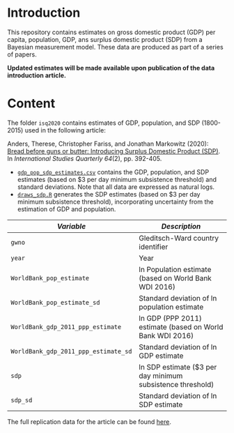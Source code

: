 # Introduction

This repository contains estimates on gross domestic product (GDP) per capita, population, GDP, ans surplus domestic product (SDP) from a Bayesian measurement model. These data are produced as part of a series of papers.

**Updated estimates will be made available upon publication of the data introduction article.**

# Content

The folder `isq2020` contains estimates of GDP, population, and SDP (1800-2015) used in the following article: 

Anders, Therese, Christopher Fariss, and Jonathan Markowitz (2020): [Bread before guns or butter: Introducing Surplus Domestic Product (SDP)](https://academic.oup.com/isq/article-abstract/64/2/392/5824855?redirectedFrom=fulltext). In *International Studies Quarterly 64*(2), pp. 392-405.

- [`gdp_pop_sdp_estimates.csv`](https://github.com/thereseanders/gdppc_pop_gdp/isq2020/gdp_pop_sdp_estimates.csv) contains the GDP, population, and SDP estimates (based on $3 per day minimum subsistence threshold) and standard deviations. Note that all data are expressed as natural logs. 
- [`draws_sdp.R`](https://github.com/thereseanders/gdppc_pop_gdp/isq2020/draws_sdp.R) generates the SDP estimates (based on $3 per day minimum subsistence threshold), incorporating uncertainty from the estimation of GDP and population. 

| *Variable* | *Description* |
|-|-|
| `gwno` | Gleditsch-Ward country identifier |
| `year` | Year |
| `WorldBank_pop_estimate` | ln Population estimate (based on World Bank WDI 2016) |
| `WorldBank_pop_estimate_sd` | Standard deviation of ln population estimate |
| `WorldBank_gdp_2011_ppp_estimate` | ln GDP (PPP 2011) estimate (based on World Bank WDI 2016) |
| `WorldBank_gdp_2011_ppp_estimate_sd` | Standard deviation of ln GDP estimate |
| `sdp` | ln SDP estimate ($3 per day minimum subsistence threshold) |
| `sdp_sd` | Standard deviation of ln SDP estimate |

The full replication data for the article can be found [here](https://github.com/thereseanders/sdp). 









